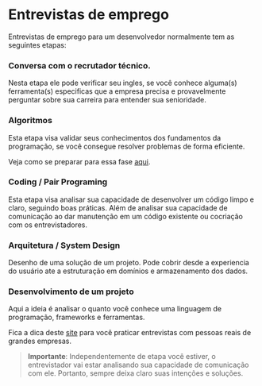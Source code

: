 # Entrevistas de emprego

Entrevistas de emprego para um desenvolvedor normalmente tem as seguintes etapas:

### Conversa com o recrutador técnico.
Nesta etapa ele pode verificar seu ingles, se você conhece alguma(s) ferramenta(s) especificas que a empresa precisa e provavelmente perguntar sobre sua carreira para entender sua senioridade.
### Algoritmos
Esta etapa visa validar seus conhecimentos dos fundamentos da programação, se você consegue resolver problemas de forma eficiente.

Veja como se preparar para essa fase [aqui](algoritmos).
### Coding / Pair Programing
Esta etapa visa analisar sua capacidade de desenvolver um código limpo e claro, seguindo boas práticas. Além de analisar sua capacidade de comunicação ao dar manutenção em um código existente ou cocriação com os entrevistadores.
### Arquitetura / System Design
Desenho de uma solução de um projeto.  Pode cobrir desde a experiencia do usuário ate a estruturação em domínios e armazenamento dos dados. 
### Desenvolvimento de um projeto
Aqui a ideia é analisar o quanto você conhece uma linguagem de programação, frameworks e ferramentas.

Fica a dica deste [site](https://interviewing.io/) para você praticar entrevistas com pessoas reais de grandes empresas.

> **Importante**: Independentemente de etapa você estiver, o entrevistador vai estar analisando sua capacidade de comunicação com ele. Portanto, sempre deixa claro suas intenções e soluções.
